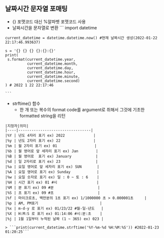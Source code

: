 ## 날짜시간 문자열 포매팅
   * {} 포맷코드 대신 %알파벳 포맷코드 사용
   * 날짜시간을 문자열로 변환
    ```
    import datetime

    current_datetime = datetime.datetime.now() #현재 날짜시간 생성(2022-01-22 22:17:46.993637)

    s = '{} {} {} {}:{}:{}'
    print(
     s.format(current_datetime.year,
              current_datetime.month,
              current_datetime.day,
              current_datetime.hour,
              current_datetime.minute,
              current_datetime.second)
    ) # 2022 1 22 22:17:46

    ```
   * strftime() 함수
       * 한 개 또는 복수의 format code를 argument로 취해서 그것에 기초한 formatted string을 리턴

    |지정자|의미|
    |----|---------------------------------|
    |%Y | 년도 4자리 표기 ex) 2022             |
    |%y | 년도 2자리 표기 ex) 22               |
    |%m | 월 2자리 표기 ex) 01                 |
    |%b | 월 영어로 앞 세자리 표기 ex) Jan        |
    |%B | 월 영어로  표기 ex) January           |
    |%d | 일 2자리로 표기 ex) 23                |
    |%a | 요일 영어로 앞 세자리 표기 ex) SUN       |
    |%A | 요일 영어로 표기 ex) Sunday            |
    |%w | 요일 숫자로 표기 ex) 일 : 0 ~ 토 : 6    |
    |%H | 시간 표기 ex) 01 #시                  |
    |%M | 분 표기 ex) 09 #분                    |
    |%S | 초 표기 ex) 09 #초                    |
    |%f | 마이크로초, 백만분의 1초 표기 ex) 1/1000000 초 > 0.000001초     |
    |%p | AM, PM표기                            |
    |%x | m-d-y 로 표기 ex) 01/23/22 #월-일-년도   |
    |%X | H:M:S 로 표기 ex) 01:14:06 #시:분:초    |
    |%j | 1월 1일부터 누적된 날짜 (1 ~ 365) ex) 023 |

    > ```print(current_datetime.strftime('%Y-%m-%d %H:%M:%S')) #2022-01-23 01:20:25```
